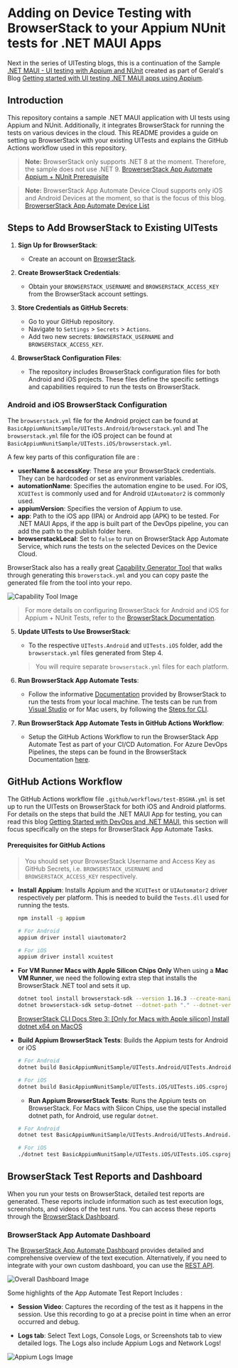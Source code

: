 # Adding on Device Testing with BrowserStack to your Appium NUnit tests for .NET MAUI Apps

Next in the series of UITesting blogs, this is a continuation of the Sample [.NET MAUI - UI testing with Appium and NUnit](https://learn.microsoft.com/en-us/samples/dotnet/maui-samples/uitest-appium-nunit/) created as part of Gerald's Blog [Getting started with UI testing .NET MAUI apps using Appium](https://devblogs.microsoft.com/dotnet/dotnet-maui-ui-testing-appium/). 

## Introduction

This repository contains a sample .NET MAUI application with UI tests using Appium and NUnit. Additionally, it integrates BrowserStack for running the tests on various devices in the cloud. This README provides a guide on setting up BrowserStack with your existing UITests and explains the GitHub Actions workflow used in this repository.

> **Note:** BrowserStack only supports .NET 8 at the moment. Therefore, the sample does not use .NET 9.
[BrowerserStack App Automate Appium + NUnit Prerequisite](https://www.browserstack.com/docs/app-automate/appium/getting-started/c-sharp/nunit/integrate-your-tests#prerequisites)

> **Note:** BrowserStack App Automate Device Cloud supports only iOS and Android Devices at the moment, so that is the focus of this blog.
[BrowerserStack App Automate Device List](https://www.browserstack.com/list-of-browsers-and-platforms/app_automate)


## Steps to Add BrowserStack to Existing UITests

1. **Sign Up for BrowserStack**:
   - Create an account on [BrowserStack](https://www.browserstack.com/).

2. **Create BrowserStack Credentials**:
   - Obtain your `BROWSERSTACK_USERNAME` and `BROWSERSTACK_ACCESS_KEY` from the BrowserStack account settings.

3. **Store Credentials as GitHub Secrets**:
   - Go to your GitHub repository.
   - Navigate to `Settings` > `Secrets` > `Actions`.
   - Add two new secrets: `BROWSERSTACK_USERNAME` and `BROWSERSTACK_ACCESS_KEY`.

4. **BrowserStack Configuration Files**:
   - The repository includes BrowserStack configuration files for both Android and iOS projects. These files define the specific settings and capabilities required to run the tests on BrowserStack.

### Android and iOS BrowserStack Configuration

The `browserstack.yml` file for the Android project can be found at `BasicAppiumNunitSample/UITests.Android/browserstack.yml` and
The `browserstack.yml` file for the iOS project can be found at `BasicAppiumNunitSample/UITests.iOS/browserstack.yml`. 

A few key parts of this configuration file are : 

- **userName & accessKey**: These are your BrowserStack credentials. They can be hardcoded or set as environment variables.
- **automationName**: Specifies the automation engine to be used. For iOS, `XCUITest` is commonly used and for Android `UIAutomator2` is commonly used.
- **appiumVersion**: Specifies the version of Appium to use.
- **app**: Path to the iOS app (IPA) or Android app (APK) to be tested. For .NET MAUI Apps, if the app is built part of the DevOps pipeline, you can add the path to the publish folder here. 
- **browserstackLocal**: Set to `false` to run on BrowserStack App Automate Service, which runs the tests on the selected Devices on the Device Cloud.

BrowserStack also has a really great [Capability Generator Tool](https://www.browserstack.com/docs/app-automate/capabilities) that walks through generating this `browerstack.yml` and you can copy paste the generated file from the tool into your repo. 

![Capability Tool Image](imgs/BSCapabilityTool.png)

>For more details on configuring BrowserStack for Android and iOS for Appium + NUnit Tests, refer to the [BrowserStack Documentation](https://www.browserstack.com/docs/app-automate/appium/getting-started/c-sharp/nunit/integrate-your-tests).


5. **Update UITests to Use BrowserStack**:
   - To the respective `UITests.Android` and `UITests.iOS` folder, add the `browserstack.yml` files generated from Step 4. 

   > You will require separate `browserstack.yml` files for each platform. 

5. **Run BrowserStack App Automate Tests**: 
    - Follow the informative [Documentation](https://www.browserstack.com/docs/app-automate/appium/getting-started/c-sharp/nunit/integrate-your-tests) provided by BrowserStack to run the tests from your local machine. The tests can be run from [Visual Studio](https://www.browserstack.com/docs/app-automate/appium/getting-started/c-sharp/nunit/integrate-your-tests#Visual_Studio) or for Mac users, by following the [Steps for CLI](https://www.browserstack.com/docs/app-automate/appium/getting-started/c-sharp/nunit/integrate-your-tests#CLI).

6. **Run BrowserStack App Automate Tests in GitHub Actions Workflow**:
   - Setup the GitHub Actions Workflow to run the BrowserStack App Automate Test as part of your CI/CD Automation. For Azure DevOps Pipelines, the steps can be found in the BrowserStack Documentation [here](https://www.browserstack.com/docs/app-automate/appium/integrations/azure).

## GitHub Actions Workflow

The GitHub Actions workflow file `.github/workflows/test-BSGHA.yml` is set up to run the UITests on BrowserStack for both iOS and Android platforms. For details on the steps that build the .NET MAUI App for testing, you can read this blog [Getting Started with DevOps and .NET MAUI](https://devblogs.microsoft.com/dotnet/devops-for-dotnet-maui/), this section will focus specifically on the steps for BrowserStack App Automate Tasks. 

#### Prerequisites for GitHub Actions
> You should set your BrowserStack Username and Access Key as GitHub Secrets, i.e. `BROWSERSTACK_USERNAME` and `BROWSERSTACK_ACCESS_KEY` respectively.


- **Install Appium**: Installs Appium and the `XCUITest` or `UIAutomator2` driver respectively per platform. This is needed to build the `Tests.dll` used for running the tests. 

  ```bash
  npm install -g appium

  # For Android
  appium driver install uiautomator2

  # For iOS
  appium driver install xcuitest
  ```

 - **For VM Runner Macs with Apple Silicon Chips Only**  When using a **Mac VM Runner**, we need the following extra step that installs the BrowserStack .NET tool and sets it up.
    ```bash
    dotnet tool install browserstack-sdk --version 1.16.3 --create-manifest-if-needed
    dotnet browserstack-sdk setup-dotnet --dotnet-path "." --dotnet-version "8.0.403" --yes
    ```
    [BrowserStack CLI Docs Step 3: [Only for Macs with Apple silicon] Install dotnet x64 on MacOS](https://www.browserstack.com/docs/app-automate/appium/getting-started/c-sharp/nunit/integrate-your-tests#CLI)


- **Build Appium BrowserStack Tests**: Builds the Appium tests for Android or iOS 
  ```bash
  # For Android
  dotnet build BasicAppiumNunitSample/UITests.Android/UITests.Android.csproj

  # For iOS
  dotnet build BasicAppiumNunitSample/UITests.iOS/UITests.iOS.csproj
  ```
  
  - **Run Appium BrowserStack Tests**: Runs the Appium tests on BrowserStack. For Macs with Siicon Chips, use the special installed dotnet path, for Android, use regular `dotnet`. 
  ```bash
  # For Android
  dotnet test BasicAppiumNunitSample/UITests.Android/UITests.Android.csproj

  # For iOS
  ./dotnet test BasicAppiumNunitSample/UITests.iOS/UITests.iOS.csproj
  ```


## BrowserStack Test Reports and Dashboard

When you run your tests on BrowserStack, detailed test reports are generated. These reports include information such as test execution logs, screenshots, and videos of the test runs. You can access these reports through the [BrowserStack Dashboard](https://www.browserstack.com/users/sign_in).

### BrowserStack App Automate Dashboard

The [BrowserStack App Automate Dashboard](https://www.browserstack.com/docs/app-automate/appium/set-up-tests/view-test-results) provides detailed and comprehensive overview of the text execution. Alternatively, if you need to integrate with your own custom dashboard, you can use the [REST API](https://www.browserstack.com/docs/app-automate/api-reference/appium/overview).  

![ Overall Dashboard Image](imgs/OverallDashboard.png)

Some highlights of the App Automate Test Report Includes : 

- **Session Video**: Captures the recording of the test as it happens in the session. Use this recording to go at a precise point in time when an error occurred and debug.

- **Logs tab**: Select Text Logs, Console Logs, or Screenshots tab to view detailed logs. The Logs also include Appium Logs and Network Logs! 

![ Appium Logs Image](imgs/AppiumLogs.png)